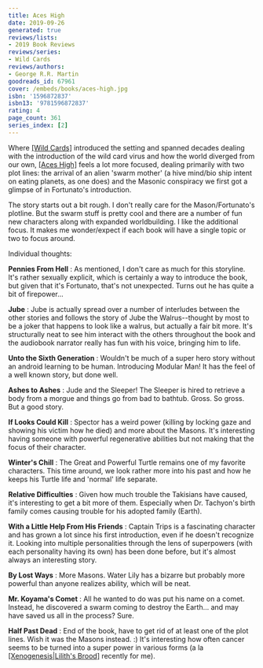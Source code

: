 ```yaml
---
title: Aces High
date: 2019-09-26
generated: true
reviews/lists:
- 2019 Book Reviews
reviews/series:
- Wild Cards
reviews/authors:
- George R.R. Martin
goodreads_id: 67961
cover: /embeds/books/aces-high.jpg
isbn: '1596872837'
isbn13: '9781596872837'
rating: 4
page_count: 361
series_index: [2]
---
```

Where [[Wild Cards]]() introduced the setting and spanned decades dealing with the introduction of the wild card virus and how the world diverged from our own, [[Aces High]]() feels a lot more focused, dealing primarily with two plot lines: the arrival of an alien 'swarm mother' (a hive mind/bio ship intent on eating planets, as one does) and the Masonic conspiracy we first got a glimpse of in Fortunato's introduction.  

The story starts out a bit rough. I don't really care for the Mason/Fortunato's plotline. But the swarm stuff is pretty cool and there are a number of fun new characters along with expanded worldbuilding. I like the additional focus. It makes me wonder/expect if each book will have a single topic or two to focus around.  

<!--more-->

Individual thoughts:  

 **Pennies From Hell** : As mentioned, I don't care as much for this storyline. It's rather sexually explicit, which is certainly a way to introduce the book, but given that it's Fortunato, that's not unexpected. Turns out he has quite a bit of firepower...  

 **Jube** : Jube is actually spread over a number of interludes between the other stories and follows the story of Jube the Walrus--thought by most to be a joker that happens to look like a walrus, but actually a fair bit more. It's structurally neat to see him interact with the others throughout the book and the audiobook narrator really has fun with his voice, bringing him to life.  

**Unto the Sixth Generation** : Wouldn't be much of a super hero story without an android learning to be human. Introducing Modular Man! It has the feel of a well known story, but done well.  

**Ashes to Ashes** : Jude and the Sleeper! The Sleeper is hired to retrieve a body from a morgue and things go from bad to bathtub. Gross. So gross. But a good story.  

**If Looks Could Kill** : Spector has a weird power (killing by locking gaze and showing his victim how he died) and more about the Masons. It's interesting having someone with powerful regenerative abilities but not making that the focus of their character.  

**Winter's Chill** : The Great and Powerful Turtle remains one of my favorite characters. This time around, we look rather more into his past and how he keeps his Turtle life and 'normal' life separate.  

**Relative Difficulties** : Given how much trouble the Takisians have caused, it's interesting to get a bit more of them. Especially when Dr. Tachyon's birth family comes causing trouble for his adopted family (Earth).  

**With a Little Help From His Friends** : Captain Trips is a fascinating character and has grown a lot since his first introduction, even if he doesn't recognize it. Looking into multiple personalities through the lens of superpowers (with each personality having its own) has been done before, but it's almost always an interesting story.  

**By Lost Ways** : More Masons. Water Lily has a bizarre but probably more powerful than anyone realizes ability, which will be neat.  

**Mr. Koyama's Comet** : All he wanted to do was put his name on a comet. Instead, he discovered a swarm coming to destroy the Earth... and may have saved us all in the process? Sure.  

**Half Past Dead** : End of the book, have to get rid of at least one of the plot lines. Wish it was the Masons instead. :) It's interesting how often cancer seems to be turned into a super power in various forms (a la [[Xenogenesis|Lilith's Brood]]() recently for me).